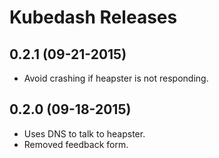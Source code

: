 # Kubedash Releases

## 0.2.1 (09-21-2015)
- Avoid crashing if heapster is not responding.

## 0.2.0 (09-18-2015)
- Uses DNS to talk to heapster.
- Removed feedback form.
